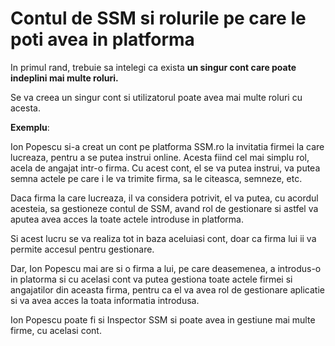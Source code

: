 # Contul de SSM si rolurile pe care le poti avea in platforma

In primul rand, trebuie sa intelegi ca exista **un singur cont care poate indeplini mai multe roluri.**

Se va creea un singur cont si utilizatorul poate avea mai multe roluri cu acesta. 



**Exemplu**: 

Ion Popescu si-a creat un cont pe platforma SSM.ro la invitatia firmei la care lucreaza, pentru a se putea instrui online. Acesta fiind cel mai simplu rol, acela de angajat intr-o firma. Cu acest cont, el se va putea instrui, va putea semna actele pe care i le va trimite firma, sa le citeasca, semneze, etc. 

Daca firma la care lucreaza, il va considera potrivit, el va putea, cu acordul acesteia, sa gestioneze contul de SSM, avand rol de gestionare si astfel va aputea avea acces la toate actele introduse in platforma. 

Si acest lucru se va realiza tot in baza aceluiasi cont, doar ca firma lui ii va permite accesul pentru gestionare.

Dar, Ion Popescu mai are si o firma a lui, pe care deasemenea, a introdus-o in platorma si cu acelasi cont va putea gestiona toate actele firmei si angajatilor din aceasta firma, pentru ca el va avea rol de gestionare aplicatie si va avea acces la toata informatia introdusa.

Ion Popescu poate fi si Inspector SSM si poate avea in gestiune mai multe firme, cu acelasi cont.

 

